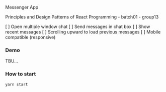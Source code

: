 Messenger App

Principles and Design Patterns of React Programming - batch01 - group13

[ ] Open multiple window chat
[ ] Send messages in chat box
[ ] Show recent messages
[ ] Scrolling upward to load previous messages
[ ] Mobile compatible (responsive)

### Demo

TBU...

### How to start

```
yarn start
```
